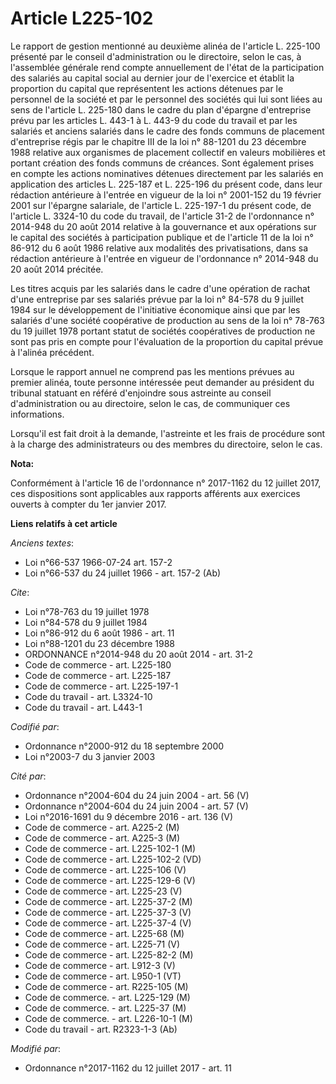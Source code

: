 # Article L225-102

Le rapport de gestion mentionné au deuxième alinéa de l'article L. 225-100 présenté par le conseil d'administration ou le
directoire, selon le cas, à l'assemblée générale rend compte annuellement de l'état de la participation des salariés au
capital social au dernier jour de l'exercice et établit la proportion du capital que représentent les actions détenues par le
personnel de la société et par le personnel des sociétés qui lui sont liées au sens de l'article L. 225-180 dans le cadre du
plan d'épargne d'entreprise prévu par les articles L. 443-1 à L. 443-9 du code du travail et par les salariés et anciens
salariés dans le cadre des fonds communs de placement d'entreprise régis par le chapitre III de la loi n° 88-1201 du 23
décembre 1988 relative aux organismes de placement collectif en valeurs mobilières et portant création des fonds communs de
créances. Sont également prises en compte les actions nominatives détenues directement par les salariés en application des
articles L. 225-187 et L. 225-196 du présent code, dans leur rédaction antérieure à l'entrée en vigueur de la loi n° 2001-152
du 19 février 2001 sur l'épargne salariale, de l'article L. 225-197-1 du présent code, de l'article L. 3324-10 du code du
travail, de l'article 31-2 de l'ordonnance n° 2014-948 du 20 août 2014 relative à la gouvernance et aux opérations sur le
capital des sociétés à participation publique et de l'article 11 de la loi n° 86-912 du 6 août 1986 relative aux modalités
des privatisations, dans sa rédaction antérieure à l'entrée en vigueur de l'ordonnance n° 2014-948 du 20 août 2014 précitée.

Les titres acquis par les salariés dans le cadre d'une opération de rachat d'une entreprise par ses salariés prévue par la
loi n° 84-578 du 9 juillet 1984 sur le développement de l'initiative économique ainsi que par les salariés d'une société
coopérative de production au sens de la loi n° 78-763 du 19 juillet 1978 portant statut de sociétés coopératives de
production ne sont pas pris en compte pour l'évaluation de la proportion du capital prévue à l'alinéa précédent.

Lorsque le rapport annuel ne comprend pas les mentions prévues au premier alinéa, toute personne intéressée peut demander au
président du tribunal statuant en référé d'enjoindre sous astreinte au conseil d'administration ou au directoire, selon le
cas, de communiquer ces informations.

Lorsqu'il est fait droit à la demande, l'astreinte et les frais de procédure sont à la charge des administrateurs ou des
membres du directoire, selon le cas.

**Nota:**

Conformément à l'article 16 de l'ordonnance n° 2017-1162 du 12 juillet 2017, ces dispositions sont applicables aux rapports
afférents aux exercices ouverts à compter du 1er janvier 2017.

**Liens relatifs à cet article**

_Anciens textes_:

  - Loi n°66-537 1966-07-24 art. 157-2
  - Loi n°66-537 du 24 juillet 1966 - art. 157-2 (Ab)

_Cite_:

  - Loi n°78-763 du 19 juillet 1978
  - Loi n°84-578 du 9 juillet 1984
  - Loi n°86-912 du 6 août 1986 - art. 11
  - Loi n°88-1201 du 23 décembre 1988
  - ORDONNANCE n°2014-948 du 20 août 2014 - art. 31-2
  - Code de commerce - art. L225-180
  - Code de commerce - art. L225-187
  - Code de commerce - art. L225-197-1
  - Code du travail - art. L3324-10
  - Code du travail - art. L443-1

_Codifié par_:

  - Ordonnance n°2000-912 du 18 septembre 2000
  - Loi n°2003-7 du 3 janvier 2003

_Cité par_:

  - Ordonnance n°2004-604 du 24 juin 2004 - art. 56 (V)
  - Ordonnance n°2004-604 du 24 juin 2004 - art. 57 (V)
  - Loi n°2016-1691 du 9 décembre 2016 - art. 136 (V)
  - Code de commerce - art. A225-2 (M)
  - Code de commerce - art. A225-3 (M)
  - Code de commerce - art. L225-102-1 (M)
  - Code de commerce - art. L225-102-2 (VD)
  - Code de commerce - art. L225-106 (V)
  - Code de commerce - art. L225-129-6 (V)
  - Code de commerce - art. L225-23 (V)
  - Code de commerce - art. L225-37-2 (M)
  - Code de commerce - art. L225-37-3 (V)
  - Code de commerce - art. L225-37-4 (V)
  - Code de commerce - art. L225-68 (M)
  - Code de commerce - art. L225-71 (V)
  - Code de commerce - art. L225-82-2 (M)
  - Code de commerce - art. L912-3 (V)
  - Code de commerce - art. L950-1 (VT)
  - Code de commerce - art. R225-105 (M)
  - Code de commerce. - art. L225-129 (M)
  - Code de commerce. - art. L225-37 (M)
  - Code de commerce. - art. L226-10-1 (M)
  - Code du travail - art. R2323-1-3 (Ab)

_Modifié par_:

  - Ordonnance n°2017-1162 du 12 juillet 2017 - art. 11
